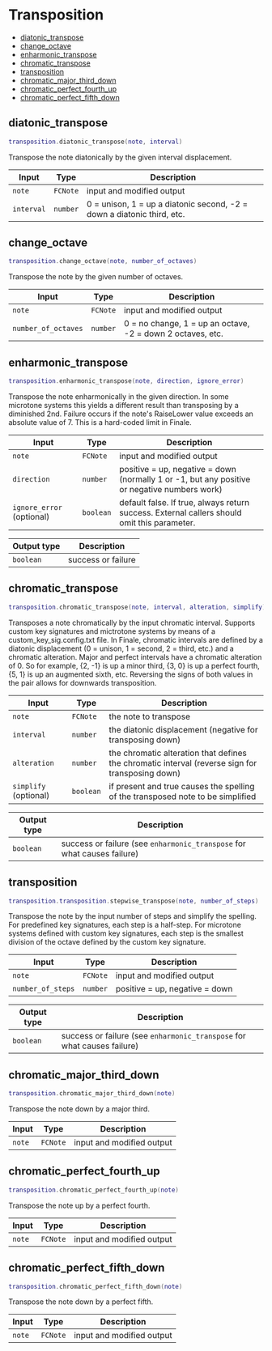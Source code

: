 # Transposition

- [diatonic_transpose](#diatonic_transpose)
- [change_octave](#change_octave)
- [enharmonic_transpose](#enharmonic_transpose)
- [chromatic_transpose](#chromatic_transpose)
- [transposition](#transposition)
- [chromatic_major_third_down](#chromatic_major_third_down)
- [chromatic_perfect_fourth_up](#chromatic_perfect_fourth_up)
- [chromatic_perfect_fifth_down](#chromatic_perfect_fifth_down)

## diatonic_transpose

```lua
transposition.diatonic_transpose(note, interval)
```

Transpose the note diatonically by the given interval displacement.

| Input | Type | Description |
| --- | --- | --- |
| `note` | `FCNote` | input and modified output |
| `interval` | `number` | 0 = unison, 1 = up a diatonic second, -2 = down a diatonic third, etc. |

## change_octave

```lua
transposition.change_octave(note, number_of_octaves)
```

Transpose the note by the given number of octaves.

| Input | Type | Description |
| --- | --- | --- |
| `note` | `FCNote` | input and modified output |
| `number_of_octaves` | `number` | 0 = no change, 1 = up an octave, -2 = down 2 octaves, etc. |

## enharmonic_transpose

```lua
transposition.enharmonic_transpose(note, direction, ignore_error)
```

Transpose the note enharmonically in the given direction. In some microtone systems this yields a different result than transposing by a diminished 2nd.
Failure occurs if the note's RaiseLower value exceeds an absolute value of 7. This is a hard-coded limit in Finale.

| Input | Type | Description |
| --- | --- | --- |
| `note` | `FCNote` | input and modified output |
| `direction` | `number` | positive = up, negative = down (normally 1 or -1, but any positive or negative numbers work) |
| `ignore_error` (optional) | `boolean` | default false. If true, always return success. External callers should omit this parameter. |

| Output type | Description |
| --- | --- |
| `boolean` | success or failure |

## chromatic_transpose

```lua
transposition.chromatic_transpose(note, interval, alteration, simplify)
```

Transposes a note chromatically by the input chromatic interval. Supports custom key signatures
and mictrotone systems by means of a custom_key_sig.config.txt file. In Finale, chromatic intervals
are defined by a diatonic displacement (0 = unison, 1 = second, 2 = third, etc.) and a chromatic alteration.
Major and perfect intervals have a chromatic alteration of 0. So for example, {2, -1} is up a minor third, {3, 0}
is up a perfect fourth, {5, 1} is up an augmented sixth, etc. Reversing the signs of both values in the pair
allows for downwards transposition.

| Input | Type | Description |
| --- | --- | --- |
| `note` | `FCNote` | the note to transpose |
| `interval` | `number` | the diatonic displacement (negative for transposing down) |
| `alteration` | `number` | the chromatic alteration that defines the chromatic interval (reverse sign for transposing down) |
| `simplify` (optional) | `boolean` | if present and true causes the spelling of the transposed note to be simplified |

| Output type | Description |
| --- | --- |
| `boolean` | success or failure (see `enharmonic_transpose` for what causes failure) |

## transposition

```lua
transposition.transposition.stepwise_transpose(note, number_of_steps)
```

Transpose the note by the input number of steps and simplify the spelling.
For predefined key signatures, each step is a half-step.
For microtone systems defined with custom key signatures, each step is the smallest division of the octave defined by the custom key signature.

| Input | Type | Description |
| --- | --- | --- |
| `note` | `FCNote` | input and modified output |
| `number_of_steps` | `number` | positive = up, negative = down |

| Output type | Description |
| --- | --- |
| `boolean` | success or failure (see `enharmonic_transpose` for what causes failure) |

## chromatic_major_third_down

```lua
transposition.chromatic_major_third_down(note)
```

Transpose the note down by a major third.

| Input | Type | Description |
| --- | --- | --- |
| `note` | `FCNote` | input and modified output |

## chromatic_perfect_fourth_up

```lua
transposition.chromatic_perfect_fourth_up(note)
```

Transpose the note up by a perfect fourth.

| Input | Type | Description |
| --- | --- | --- |
| `note` | `FCNote` | input and modified output |

## chromatic_perfect_fifth_down

```lua
transposition.chromatic_perfect_fifth_down(note)
```

Transpose the note down by a perfect fifth.

| Input | Type | Description |
| --- | --- | --- |
| `note` | `FCNote` | input and modified output |